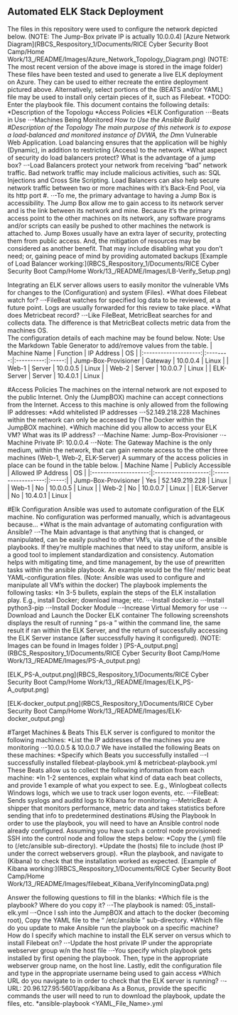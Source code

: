 ## Automated ELK Stack Deployment

The files in this repository were used to configure the network depicted below.
(NOTE: The Jump-Box private IP is actually 10.0.0.4)
[Azure Network Diagram](RBCS_Respository_1/Documents/RICE Cyber Security Boot Camp/Home Work/13_/README/Images/Azure_Network_Topology_Diagram.png)
(NOTE: The most recent version of the above image is stored in the image folder)
These files have been tested and used to generate a live ELK deployment on Azure. They can be used to either recreate the entire deployment pictured above. Alternatively, select portions of the (BEATS and/or YAML) file may be used to install only certain pieces of it, such as Filebeat.
*TODO: Enter the playbook file.
This document contains the following details:
*Description of the Topologu
*Access Policies
*ELK Configuration 
⋅⋅-Beats in Use
⋅⋅-Machines Being Monitored
*How to Use the Ansible Build
#Description of the Topology
The main purpose of this network is to expose a load-balanced and monitored instance of DVWA, the D*mn Vulnerable Web Application.
Load balancing ensures that the application will be highly (Dynamic), in addition to restricting (Access) to the network.
*What aspect of security do load balancers protect? What is the advantage of a jump box?
⋅⋅-Load Balancers protect your network from receiving “bad” network traffic.  Bad network traffic may include malicious activities, such as: SQL Injections and Cross Site Scripting.  Load Balancers can also help secure network traffic between two or more machines with it’s Back-End Pool, via its http port #.
⋅⋅-To me, the primary advantage to having a Jump Box is accessibility.  The Jump Box allow me to gain access to its network server and is the link between its network and mine.  Because it’s the primary access point to the other machines on its network, any software programs and/or scripts can easily be pushed to other machines the network is attached to.  Jump Boxes usually have an extra layer of security, protecting them from public access.  And, the mitigation of resources may be considered as another benefit.  That may include disabling what you don’t need; or, gaining peace of mind by providing automated backups
[Example of Load Balancer working:](RBCS_Respository_1/Documents/RICE Cyber Security Boot Camp/Home Work/13_/README/Images/LB-Verify_Setup.png)
 

Integrating an ELK server allows users to easily monitor the vulnerable VMs for changes to the (Configuration) and system (Files).
*What does Filebeat watch for?
⋅⋅-FileBeat watches for specified log data to be reviewed, at a future point.  Logs are usually forwarded for this review to take place.
*What does Metricbeat record?
⋅⋅-Like FileBeat, MetricBeat searches for and collects data.  The difference is that MetricBeat collects metric data from the machines OS.  
The configuration details of each machine may be found below. Note: Use the Markdown Table Generator to add/remove values from the table.
|     Machine Name     | Function | IP Address |   OS  |
|:--------------------:|:--------:|:----------:|:-----:|
| Jump-Box-Provisioner |  Gateway |  10.0.0.4  | Linux |
|         Web-1        |  Server  |  10.0.0.5  | Linux |
|         Web-2        |  Server  |  10.0.0.7  | Linux |
|      ELK-Server      |  Server  |  10.4.0.1  | Linux |


#Access Policies
The machines on the internal network are not exposed to the public Internet.
Only the (JumpBOX) machine can accept connections from the Internet. Access to this machine is only allowed from the following IP addresses:
*Add whitelisted IP addresses
⋅⋅-52.149.218.228
Machines within the network can only be accessed by (The Docker within the JumpBOX machine).
*Which machine did you allow to access your ELK VM? What was its IP address?
⋅⋅-Machine Name: 	Jump-Box-Provisioner
⋅⋅-Machine Private IP:	10.0.0.4
⋅⋅-Note: The Gateway Machine is the only medium, within the network, that can gain remote access to the other three machines (Web-1, Web-2, ELK-Server)
A summary of the access policies in place can be found in the table below.
|     Machine Name     | Publicly Accessible | Allowed IP Address |   OS  |
|:--------------------:|:-------------------:|:------------------:|:-----:|
| Jump-Box-Provisioner |         Yes         |   52.149.219.228   | Linux |
|         Web-1        |          No         |      10.0.0.5      | Linux |
|         Web-2        |          No         |      10.0.0.7      | Linux |
|      ELK-Server      |          No         |      10.4.0.1      | Linux |





#Elk Configuration
Ansible was used to automate configuration of the ELK machine. No configuration was performed manually, which is advantageous because...
*What is the main advantage of automating configuration with Ansible?
⋅⋅-The Main advantage is that anything that is changed, or manipulated, can be easily pushed to other VM’s, via the use of the ansible playbooks.  If they’re multiple machines that need to stay uniform, ansible is a good tool to implement standardization and consistency.  Automation helps with mitigating time, and time management, by the use of prewritten tasks within the ansible playbook.  An example would be the file/ metric beat YAML-configuration files.  (Note: Ansible was used to configure and manipulate all VM’s within the docker)
The playbook implements the following tasks:
*In 3-5 bullets, explain the steps of the ELK installation play. E.g., install Docker; download image; etc.
⋅⋅-Install docker.io
⋅⋅-Install python3-pip
⋅⋅-Install Docker Module
⋅⋅-Increase Virtual Memory for use 
⋅⋅-Download and Launch the Docker ELK container
The following screenshots displays the result of running “ ps-a ” within the command line, the same result if ran within the ELK Server, and the return of successfully accessing the ELK Server instance (after successfully having it configured). 
(NOTE:	Images can be found in Images folder	)
[PS-A_output.png](RBCS_Respository_1/Documents/RICE Cyber Security Boot Camp/Home Work/13_/README/Images/PS-A_output.png)
 
[ELK_PS-A_output.png](RBCS_Respository_1/Documents/RICE Cyber Security Boot Camp/Home Work/13_/README/Images/ELK_PS-A_output.png)
 
[ELK-docker_output.png](RBCS_Respository_1/Documents/RICE Cyber Security Boot Camp/Home Work/13_/README/Images/ELK-docker_output.png)


 
#Target Machines & Beats
This ELK server is configured to monitor the following machines:
*List the IP addresses of the machines you are monitoring
⋅⋅-10.0.0.5 & 10.0.0.7
We have installed the following Beats on these machines:
*Specify which Beats you successfully installed
⋅⋅-I successfully installed filebeat-playbook.yml & metricbeat-playbook.yml 
These Beats allow us to collect the following information from each machine:
*In 1-2 sentences, explain what kind of data each beat collects, and provide 1 example of what you expect to see. E.g., Winlogbeat collects Windows logs, which we use to track user logon events, etc.
⋅⋅-FileBeat:	Sends syslogs and auditd logs to Kibana for monitoring
⋅⋅-MetricBeat:	A shipper that monitors performance, metric data and takes statistics before sending that info to predetermined destinations
#Using the Playbook
In order to use the playbook, you will need to have an Ansible control node already configured. Assuming you have such a control node provisioned:
SSH into the control node and follow the steps below:
*Copy the (.yml) file to (/etc/ansible sub-directory).
*Update the (hosts) file to include (host IP under the correct webservers group).
*Run the playbook, and navigate to (Kibana) to check that the installation worked as expected.
[Example of Kibana working:](RBCS_Respository_1/Documents/RICE Cyber Security Boot Camp/Home Work/13_/README/Images/filebeat_Kibana_VerifyIncomingData.png)
 


Answer the following questions to fill in the blanks:
*Which file is the playbook? Where do you copy it?
⋅⋅-The playbook is named:	05_install-elk.yml
⋅⋅-Once I ssh into the JumpBOX and attach to the docker (becoming root), Copy the YAML file to the “ /etc/ansible ” sub-directory.
*Which file do you update to make Ansible run the playbook on a specific machine? How do I specify which machine to install the ELK server on versus which to install Filebeat on?
⋅⋅-Update the host private IP under the appropriate webserver group w/n the host file
⋅⋅-You specify which playbook gets installed by first opening the playbook.  Then, type in the appropriate webserver group name, on the host line.  Lastly, edit the configuration file and type in the appropriate username being used to gain access
*Which URL do you navigate to in order to check that the ELK server is running?
⋅⋅-URL:	20.96.127.95:5601/app/kibana
As a Bonus, provide the specific commands the user will need to run to download the playbook, update the files, etc.
*ansible-playbook <YAML_File_Name>.yml

